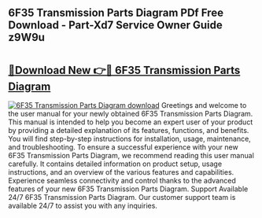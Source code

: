 ## 6F35 Transmission Parts Diagram PDf Free Download - Part-Xd7 Service Owner Guide z9W9u

# <h2><a href="http://dfmiy7.blite.top/?on=6F35+Transmission+Parts+Diagram">🔗Download New 👉🔴 6F35 Transmission Parts Diagram</a></h2>

[![6F35 Transmission Parts Diagram download](https://i.imgur.com/lujVjoI.png)](http://dfmiy7.blite.top/?on=6F35+Transmission+Parts+Diagram)
Greetings and welcome to the user manual for your newly obtained 6F35 Transmission Parts Diagram. This manual is intended to help you become an expert user of your product by providing a detailed explanation of its features, functions, and benefits. You will find step-by-step instructions for installation, usage, maintenance, and troubleshooting. To ensure a successful experience with your new 6F35 Transmission Parts Diagram, we recommend reading this user manual carefully. It contains detailed information on product setup, usage instructions, and an overview of the various features and capabilities. Experience seamless connectivity and control thanks to the advanced features of your new 6F35 Transmission Parts Diagram. Support Available 24/7 6F35 Transmission Parts Diagram. Our customer support team is available 24/7 to assist you with any inquiries.
